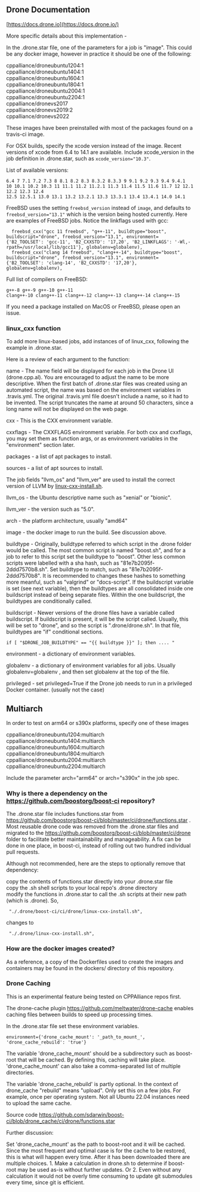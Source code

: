 
## Drone Documentation

[https://docs.drone.io](https://docs.drone.io/)

More specific details about this implementation -

In the .drone.star file, one of the parameters for a job is "image".  This could be any docker image, however in practice it should be one of the following:  
  
cppalliance/droneubuntu1204:1  
cppalliance/droneubuntu1404:1  
cppalliance/droneubuntu1604:1  
cppalliance/droneubuntu1804:1  
cppalliance/droneubuntu2004:1  
cppalliance/droneubuntu2204:1  
cppalliance/dronevs2017  
cppalliance/dronevs2019:2  
cppalliance/dronevs2022
  
These images have been preinstalled with most of the packages found on a travis-ci image.  

For OSX builds, specify the xcode version instead of the image. Recent versions of xcode from 6.4 to 14.1 are available. Include xcode_version in the job definition in .drone.star, such as `xcode_version="10.3"`.  

List of available versions:

```
6.4 7 7.1 7.2 7.3 8 8.1 8.2 8.3 8.3.2 8.3.3 9 9.1 9.2 9.3 9.4 9.4.1
10 10.1 10.2 10.3 11 11.1 11.2 11.2.1 11.3 11.4 11.5 11.6 11.7 12 12.1 12.2 12.3 12.4
12.5 12.5.1 13.0 13.1 13.2 13.2.1 13.3 13.3.1 13.4 13.4.1 14.0 14.1
```

FreeBSD uses the setting `freebsd_version` instead of `image`, and defaults to `freebsd_version="13.1"` which is the version being hosted currently. Here are examples of FreeBSD jobs. Notice the linkflags used with gcc:  

```
  freebsd_cxx("gcc 11 freebsd", "g++-11", buildtype="boost", buildscript="drone", freebsd_version="13.1", environment={'B2_TOOLSET': 'gcc-11', 'B2_CXXSTD': '17,20', 'B2_LINKFLAGS': '-Wl,-rpath=/usr/local/lib/gcc11'}, globalenv=globalenv),
  freebsd_cxx("clang 14 freebsd", "clang++-14", buildtype="boost", buildscript="drone", freebsd_version="13.1", environment={'B2_TOOLSET': 'clang-14', 'B2_CXXSTD': '17,20'}, globalenv=globalenv),
```

Full list of compilers on FreeBSD:  
```
g++-8 g++-9 g++-10 g++-11  
clang++-10 clang++-11 clang++-12 clang++-13 clang++-14 clang++-15  
```

If you need a package installed on MacOS or FreeBSD, please open an issue.  

### linux_cxx function

To add more linux-based jobs, add instances of of linux_cxx, following the example in .drone.star. 

Here is a review of each argument to the function:

name - The name field will be displayed for each job in the Drone UI (drone.cpp.al). You are encouraged to adjust the name to be more descriptive. When the first batch of .drone.star files was created using an automated script, the name was based on the environment variables in .travis.yml. The original .travis.yml file doesn't include a name, so it had to be invented. The script truncates the name at around 50 characters, since a long name will not be displayed on the web page.

cxx - This is the CXX environment variable.

cxxflags - The CXXFLAGS environment variable. For both cxx and cxxflags, you may set them as function args, or as environment variables in the "environment" section later.  

packages - a list of apt packages to install.

sources - a list of apt sources to install.

The job fields "llvm_os" and "llvm_ver" are used to install the correct version of LLVM by [linux-cxx-install.sh](https://github.com/boostorg/boost-ci/blob/master/ci/drone/linux-cxx-install.sh).  

llvm_os - the Ubuntu descriptive name such as "xenial" or "bionic".  

llvm_ver - the version such as "5.0".  

arch - the platform architecture, usually "amd64"

image - the docker image to run the build. See discussion above. 

buildtype - Originally, buildtype referred to which script in the .drone folder would be called. The most common script is named "boost.sh", and for a job to refer to this script set the buildtype to "boost". Other less common scripts were labelled with a sha hash, such as "81e7b2095f-2ddd7570b8.sh". Set buildtype to match, such as "81e7b2095f-2ddd7570b8". It is recommended to changes these hashes to something more meanful, such as "valgrind" or "docs-script".  If the buildscript variable is set (see next variable), then the buildtypes are all consolidated inside one buildscript instead of being separate files. Within the one buildscript, the buildtypes are conditionally called.  

buildscript - Newer versions of the drone files have a variable called buildscript. If buildscript is present, it will be the script called. Usually, this will be set to "drone", and so the script is ".drone/drone.sh". In that file, buildtypes are "if" conditional sections.  

```
if [ "$DRONE_JOB_BUILDTYPE" == "{{ buildtype }}" ]; then .... "
```

environment - a dictionary of environment variables.  

globalenv - a dictionary of environment variables for all jobs. Usually globalenv=globalenv , and then set globalenv at the top of the file.  

privileged - set privileged=True if the Drone job needs to run in a privileged Docker container. (usually not the case)  

## Multiarch

In order to test on arm64 or s390x platforms, specify one of these images  

cppalliance/droneubuntu1204:multiarch  
cppalliance/droneubuntu1404:multiarch  
cppalliance/droneubuntu1604:multiarch  
cppalliance/droneubuntu1804:multiarch  
cppalliance/droneubuntu2004:multiarch  
cppalliance/droneubuntu2204:multiarch  

Include the parameter arch="arm64" or arch="s390x" in the job spec.

### Why is there a dependency on the https://github.com/boostorg/boost-ci repository?  

The .drone.star file includes functions.star from https://github.com/boostorg/boost-ci/blob/master/ci/drone/functions.star . Most reusable drone code was removed from the .drone.star files and migrated to the https://github.com/boostorg/boost-ci/blob/master/ci/drone folder to facilitate better maintainability and manageability.  A fix can be done in one place, in boost-ci, instead of rolling out two hundred individual pull requests.   

Although not recommended, here are the steps to optionally remove that dependency:  

copy the contents of functions.star directly into your .drone.star file  
copy the .sh shell scripts to your local repo's .drone directory  
modify the functions in .drone.star to call the .sh scripts at their new path (which is .drone). So,  
```
 "./.drone/boost-ci/ci/drone/linux-cxx-install.sh",
```
changes to  
```
 "./.drone/linux-cxx-install.sh",
```

### How are the docker images created?  

As a reference, a copy of the Dockerfiles used to create the images and containers may be found in the dockers/ directory of this repository.   

### Drone Caching  

This is an experimental feature being tested on CPPAlliance repos first.  

The drone-cache plugin https://github.com/meltwater/drone-cache enables caching files between builds to speed up processing times.  

In the .drone.star file set these environment variables.  

```
environment={'drone_cache_mount': '_path_to_mount_', 'drone_cache_rebuild': 'true'}
```

The variable 'drone_cache_mount' should be a subdirectory such as boost-root that will be cached. By defining this, caching will take place. 'drone_cache_mount' can also take a comma-separated list of multiple directories.   

The variable 'drone_cache_rebuild' is partly optional. In the context of drone_cache "rebuild" means "upload". Only set this on a few jobs. For example, once per operating system. Not all Ubuntu 22.04 instances need to upload the same cache.

Source code https://github.com/sdarwin/boost-ci/blob/drone_cache/ci/drone/functions.star

Further discussion:

Set 'drone_cache_mount' as the path to boost-root and it will be cached. Since the most frequent and optimal case is for the cache to be restored, this is what will happen every time. After it has been downloaded there are multiple choices. 1. Make a calculation in drone.sh to determine if boost-root may be used as-is without further updates. Or 2. Even without any calculation it would not be overly time consuming to update git submodules every time, since git is efficient.  

